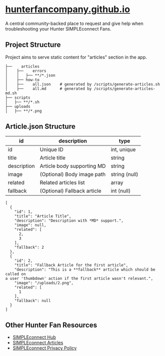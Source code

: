 [hunterfancompany.github.io](https://hunterfancompany.github.io)
===================

A central community-backed place to request and give help when 
troubleshooting your Hunter SIMPLEconnect Fans.

## Project Structure

Project aims to serve static content for "articles" section in the app.

```
├──    articles
│    ├──    errors
│    │   ├── **/*.json    
│    ├── how-to   
│    ├──    all.json    # generated by /scripts/generate-articles.sh
│    ├──    all.md      # generated by /scripts/generate-articles-md.sh
├── scripts   
│   ├── **/*.sh    
├── uploads   
│   ├── **/*.png
```

## Article.json Structure

| id		| description			| type		|
|---------------|-------------------------------|---------------|
| id		| Unique ID			| int, unique	|
| title		| Article title			| string	|
| description	| Article body supporting MD	| string	|
| image		| (Optional) Body image	path	| string (null)	|
| related	| Related articles list		| array<string>	|
| fallback	| (Optional) Fallback article	| int (null)	|


```
[
  {
    "id": 1,
    "title": "Article Title",
    "description": "Description with *MD* support.",
    "image": null,
    "related": [
      2,
      3
    ],
    "fallback": 2
  },
  {
    "id": 2,
    "title": "Fallback Article for the first article",
    "description": "This is a **fallback** article which should be called on 
a user 'thumbdown' action if the first article wasn't relevant.",
    "image": "/uploads/2.png",
    "related": [
      1
    ],
    "fallback": null
  }
]
```

## Other Hunter Fan Resources

- [SIMPLEconnect Hub](https://www.hunterfan.com/pages/simpleconnect)
- [SIMPLEconnect 
Articles](https://support.hunterfan.com/hc/en-us/sections/360006601253-SIMPLEConnect-WiFi-Controls)
- [SIMPLEconnect Privacy Policy](https://www.hunterfan.com/privacy-and-terms)


